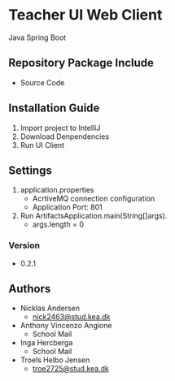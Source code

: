# Teacher UI Web Client
Java Spring Boot

## Repository Package Include
* Source Code

## Installation Guide
1. Import project to IntelliJ
2. Download Denpendencies
3. Run UI Client

## Settings
1. application.properties
    * AcrtiveMQ connection configuration
    * Application Port: 801
2. Run ArtifactsApplication.main(String[]args). 
    * args.length = 0

### Version
- 0.2.1

## Authors
- Nicklas Andersen
    - nick2463@stud.kea.dk
- Anthony Vincenzo Angione
    - School Mail
- Inga Hercberga
    - School Mail
- Troels Helbo Jensen
    - troe2725@stud.kea.dk